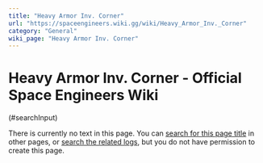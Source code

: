 ```yaml
---
title: "Heavy Armor Inv. Corner"
url: "https://spaceengineers.wiki.gg/wiki/Heavy_Armor_Inv._Corner"
category: "General"
wiki_page: "Heavy Armor Inv. Corner"
---
```


# Heavy Armor Inv. Corner - Official Space Engineers Wiki

(#searchInput)

There is currently no text in this page. You can [search for this page title](https://spaceengineers.wiki.gg/wiki/Special:Search/Heavy_Armor_Inv._Corner "Special:Search/Heavy Armor Inv. Corner") in other pages, or [search the related logs](https://spaceengineers.wiki.gg/wiki/Special:Log?page=Heavy_Armor_Inv._Corner), but you do not have permission to create this page.